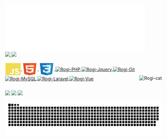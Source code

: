 <div align="left">
    <img src="example.svg" width="450" height="150" alt="css-in-readme">
</div>

<!--
- 🔭 I’m currently working on ...
- 🌱 I’m currently learning ...
- 👯 I’m looking to collaborate on ...
- 🤔 I’m looking for help with ...
- 💬 Ask me about ...
- 📫 How to reach me: ...
- 😄 Pronouns: ...
- ⚡ Fun fact: ...
-->

 <div>
  <a href="https://github.com/rogergl">
  <img height="160em" src="https://github-readme-stats.vercel.app/api?username=rogergl&show_icons=true&theme=tokyonight&include_all_commits=true&count_private=true"/>
  <img height="160em" src="https://github-readme-stats.vercel.app/api/top-langs/?username=rogergl&layout=compact&langs_count=7&theme=tokyonight"/>
</div>

<div style="display: inline_block"><br>
  <img align="center" alt="Rogi-Js" height="40" width="50" src="https://raw.githubusercontent.com/devicons/devicon/master/icons/javascript/javascript-plain.svg">
  <img align="center" alt="Rogi-HTML" height="40" width="50" src="https://raw.githubusercontent.com/devicons/devicon/master/icons/html5/html5-original.svg">
  <img align="center" alt="Rogi-CSS" height="40" width="50" src="https://raw.githubusercontent.com/devicons/devicon/master/icons/css3/css3-original.svg">
  <img align="center" alt="Rogi-PHP" height="40" width="50" src="https://cdn.jsdelivr.net/gh/devicons/devicon/icons/php/php-original.svg">
<img align="center" alt="Rogi-Jquery" height="40" width="50" "https://cdn.jsdelivr.net/gh/devicons/devicon/icons/jquery/jquery-original-wordmark.svg">
<img align="center" alt="Rogi-Git" height="40" width="50" src="https://cdn.jsdelivr.net/gh/devicons/devicon/icons/git/git-original.svg">
<img align="center" alt="Rogi-MySQL" height="40" width="50" src="https://cdn.jsdelivr.net/gh/devicons/devicon/icons/mysql/mysql-original.svg">
<img align="center" alt="Rogi-Laravel" height="40" width="50" src="https://cdn.jsdelivr.net/gh/devicons/devicon/icons/laravel/laravel-plain.svg">
<img align="center" alt="Rogi-Vue" height="40" width="50" src="https://cdn.jsdelivr.net/gh/devicons/devicon/icons/vuejs/vuejs-original.svg">
<img align="right" alt="Rogi-cat" src="https://cdn.discordapp.com/attachments/770742898328338502/943999803568836610/bongo-cat-codes.gif">
</div>
 
##

<div>
  <a href="https://www.instagram.com/rogi.exe/?hl=pt-br" target="_blank"><img src="https://img.shields.io/badge/-Instagram-%23E4405F?style=for-the-badge&logo=instagram&logoColor=white" target="_blank"></a>
 	<a href="https://www.twitch.tv/dommyz" target="_blank"><img src="https://img.shields.io/badge/Twitch-9146FF?style=for-the-badge&logo=twitch&logoColor=white" target="_blank"></a>
</a>
  <a href="https://www.linkedin.com/in/roger-guimar%C3%A3es-575619195" target="_blank"><img src="https://img.shields.io/badge/-LinkedIn-%230077B5?style=for-the-badge&logo=linkedin&logoColor=white" target="_blank">
 </a>
 


![Snake animation](https://github.com/rogergl/rogergl/blob/output/github-contribution-grid-snake.svg)
</div>
